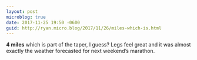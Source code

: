 ```yaml
---
layout: post
microblog: true
date: 2017-11-25 19:50 -0600
guid: http://ryan.micro.blog/2017/11/26/miles-which-is.html
---
```

**4 miles** which is part of the taper, I guess? Legs feel great and it was almost exactly the weather forecasted for next weekend’s marathon. 

